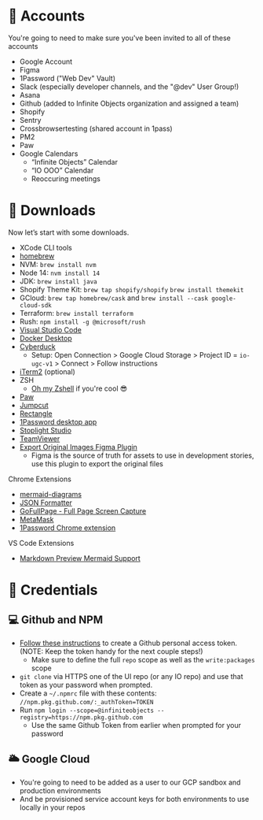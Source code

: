 # 👤 Accounts

You're going to need to make sure you've been invited to all of these accounts

- Google Account
- Figma 
- 1Password ("Web Dev" Vault)
- Slack (especially developer channels, and the "@dev" User Group!)
- Asana
- Github (added to Infinite Objects organization and assigned a team)
- Shopify
- Sentry
- Crossbrowsertesting (shared account in 1pass)
- PM2
- Paw
- Google Calendars
  - “Infinite Objects” Calendar
  - “IO OOO” Calendar
  - Reoccuring meetings

# 💾 Downloads

 Now let’s start with some downloads. 

- XCode CLI tools
- [homebrew](https://brew.sh/)
- NVM: `brew install nvm`
- Node 14: `nvm install 14`
- JDK: `brew install java`
- Shopify Theme Kit: `brew tap shopify/shopify` `brew install themekit`
- GCloud: `brew tap homebrew/cask` and `brew install --cask google-cloud-sdk`
- Terraform: `brew install terraform`
- Rush: `npm install -g @microsoft/rush`
- [Visual Studio Code](https://code.visualstudio.com/download)
- [Docker Desktop](https://www.docker.com/products/docker-desktop)
- [Cyberduck](https://cyberduck.io/)
  - Setup: Open Connection > Google Cloud Storage > Project ID = `io-ugc-v1` > Connect > Follow instructions
- [iTerm2](https://iterm2.com/) (optional)
- ZSH
  - [Oh my Zshell](https://ohmyz.sh/) if you're cool 😎
- [Paw](https://paw.cloud/)
- [Jumpcut](https://snark.github.io/jumpcut/)
- [Rectangle](https://rectangleapp.com/)
- [1Password desktop app](https://1password.com/downloads/mac/)
- [Stoplight Studio](https://stoplight.io/studio/)
- [TeamViewer](https://www.teamviewer.com/en-us/)
- [Export Original Images Figma Plugin](https://www.figma.com/community/plugin/973190386632562805/Export-Original-Images)
  - Figma is the source of truth for assets to use in development stories, use this plugin to export the original files

Chrome Extensions
- [mermaid-diagrams](https://chrome.google.com/webstore/detail/mermaid-diagrams/phfcghedmopjadpojhmmaffjmfiakfil)
- [JSON Formatter](https://chrome.google.com/webstore/detail/json-formatter/mhimpmpmffogbmmkmajibklelopddmjf)
- [GoFullPage - Full Page Screen Capture](https://chrome.google.com/webstore/detail/gofullpage-full-page-scre/fdpohaocaechififmbbbbbknoalclacl)
- [MetaMask](https://chrome.google.com/webstore/detail/metamask/nkbihfbeogaeaoehlefnkodbefgpgknn?hl=en)
- [1Password Chrome extension](https://chrome.google.com/webstore/detail/1password-%E2%80%93-password-mana/aeblfdkhhhdcdjpifhhbdiojplfjncoa)

VS Code Extensions
- [Markdown Preview Mermaid Support](https://marketplace.visualstudio.com/items?itemName=bierner.markdown-mermaid)


# 🔑 Credentials

## 💻 Github and NPM
- [Follow these instructions](https://docs.github.com/en/github/authenticating-to-github/keeping-your-account-and-data-secure/creating-a-personal-access-token) to create a Github personal access token. (NOTE: Keep the token handy for the next couple steps!)
  - Make sure to define the full `repo` scope as well as the `write:packages` scope
- `git clone` via HTTPS one of the UI repo (or any IO repo) and use that token as your password when prompted.
- Create a `~/.npmrc` file with these contents: `//npm.pkg.github.com/:_authToken=TOKEN`
- Run `npm login --scope=@infiniteobjects --registry=https://npm.pkg.github.com`
  - Use the same Github Token from earlier when prompted for your password

## 🌥 Google Cloud
- You're going to need to be added as a user to our GCP sandbox and production environments
- And be provisioned service account keys for both environments to use locally in your repos

